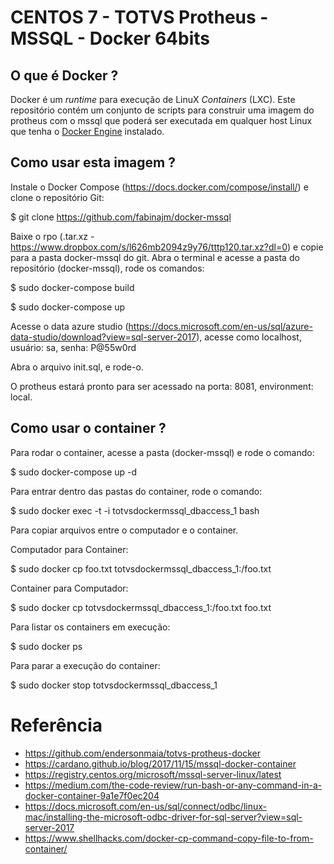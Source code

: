 # CENTOS 7 - TOTVS Protheus - MSSQL - Docker 64bits

## O que é Docker ?

Docker é um _runtime_ para execução de LinuX _Containers_ (LXC). Este repositório contém um conjunto de scripts para construir uma imagem do protheus com o mssql que poderá ser executada em qualquer host Linux que tenha o [Docker Engine](https://docs.docker.com/installation/) instalado.

## Como usar esta imagem ?

Instale o Docker Compose (https://docs.docker.com/compose/install/) e clone o repositório Git:

$ git clone https://github.com/fabinajm/docker-mssql

Baixe o rpo (.tar.xz - https://www.dropbox.com/s/l626mb2094z9y76/tttp120.tar.xz?dl=0) e copie para a pasta docker-mssql do git. 
Abra o terminal e acesse a pasta do repositório (docker-mssql), rode os comandos:

$ sudo docker-compose build 

$ sudo docker-compose up

Acesse o data azure studio (https://docs.microsoft.com/en-us/sql/azure-data-studio/download?view=sql-server-2017), acesse como localhost, usuário: sa, senha: P@55w0rd

Abra o arquivo init.sql, e rode-o.

O protheus estará pronto para ser acessado na porta: 8081, environment: local.

## Como usar o container ?

Para rodar o container, acesse a pasta (docker-mssql) e rode o comando:

$ sudo docker-compose up -d

Para entrar dentro das pastas do container, rode o comando:

$ sudo docker exec -t -i totvsdockermssql_dbaccess_1 bash

Para copiar arquivos entre o computador e o container.

Computador para Container:

$ sudo docker cp foo.txt totvsdockermssql_dbaccess_1:/foo.txt

Container para Computador:

$ sudo docker cp totvsdockermssql_dbaccess_1:/foo.txt foo.txt

Para listar os containers em execução:

$ sudo docker ps

Para parar a execução do container:

$ sudo docker stop totvsdockermssql_dbaccess_1

# Referência

* https://github.com/endersonmaia/totvs-protheus-docker
* https://cardano.github.io/blog/2017/11/15/mssql-docker-container
* https://registry.centos.org/microsoft/mssql-server-linux/latest
* https://medium.com/the-code-review/run-bash-or-any-command-in-a-docker-container-9a1e7f0ec204
* https://docs.microsoft.com/en-us/sql/connect/odbc/linux-mac/installing-the-microsoft-odbc-driver-for-sql-server?view=sql-server-2017
* https://www.shellhacks.com/docker-cp-command-copy-file-to-from-container/
